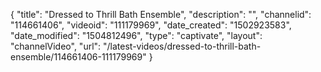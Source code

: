 {
    "title": "Dressed to Thrill Bath Ensemble",
    "description": "",
    "channelid": "114661406",
    "videoid": "111179969",
    "date_created": "1502923583",
    "date_modified": "1504812496",
    "type": "captivate",
    "layout": "channelVideo",
    "url": "\/latest-videos\/dressed-to-thrill-bath-ensemble\/114661406-111179969"
}